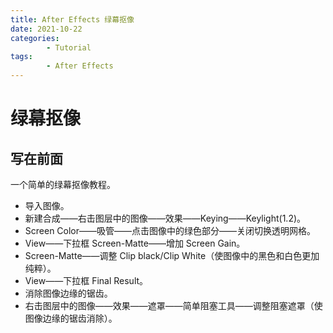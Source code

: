 ```yaml
---
title: After Effects 绿幕抠像
date: 2021-10-22
categories:
        - Tutorial
tags:
        - After Effects
---
```


# 绿幕抠像

## 写在前面

一个简单的绿幕抠像教程。

- 导入图像。
- 新建合成——右击图层中的图像——效果——Keying——Keylight(1.2)。
- Screen Color——吸管——点击图像中的绿色部分——关闭切换透明网格。
- View——下拉框 Screen-Matte——增加 Screen Gain。
- Screen-Matte——调整 Clip black/Clip White（使图像中的黑色和白色更加纯粹）。
- View——下拉框 Final Result。
- 消除图像边缘的锯齿。
- 右击图层中的图像——效果——遮罩——简单阻塞工具——调整阻塞遮罩（使图像边缘的锯齿消除）。
